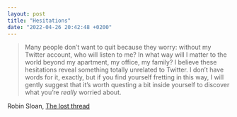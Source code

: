 ```yaml
---
layout: post
title: "Hesitations"
date: "2022-04-26 20:42:48 +0200"
---
```


> Many people don’t want to quit because they worry: without my Twitter account,
who will listen to me? In what way will I matter to the world beyond my
apartment, my office, my family? I believe these hesitations reveal something
totally unrelated to Twitter. I don’t have words for it, exactly, but if you
find yourself fretting in this way, I will gently suggest that it’s worth
questing a bit inside yourself to discover what you’re *really* worried about.

Robin Sloan, [The lost thread](https://www.robinsloan.com/lab/lost-thread/)
